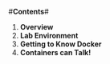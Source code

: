 #**Contents**#

1. **Overview**
2. **Lab Environment**
3. **Getting to Know Docker**
4. **Containers can Talk!**

<!--BREAK-->



